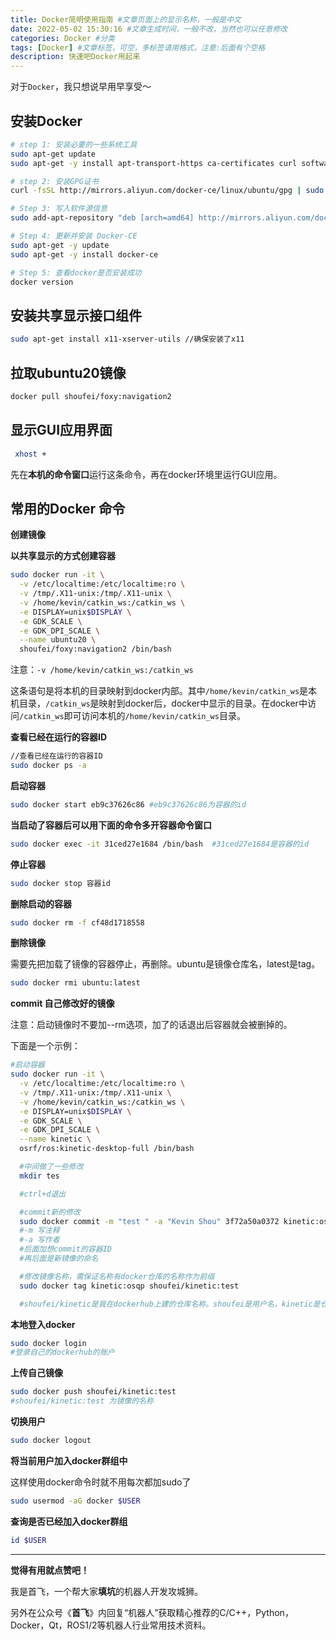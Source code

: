 ```yaml
---
title: Docker简明使用指南 #文章页面上的显示名称，一般是中文
date: 2022-05-02 15:30:16 #文章生成时间，一般不改，当然也可以任意修改
categories: Docker #分类
tags: [Docker] #文章标签，可空，多标签请用格式，注意:后面有个空格
description: 快速吧Docker用起来
---
```


对于`Docker`，我只想说早用早享受～







## 安装Docker

```bash
# step 1: 安装必要的一些系统工具
sudo apt-get update
sudo apt-get -y install apt-transport-https ca-certificates curl software-properties-common

# step 2: 安装GPG证书
curl -fsSL http://mirrors.aliyun.com/docker-ce/linux/ubuntu/gpg | sudo apt-key add -

# Step 3: 写入软件源信息
sudo add-apt-repository "deb [arch=amd64] http://mirrors.aliyun.com/docker-ce/linux/ubuntu $(lsb_release -cs) stable"

# Step 4: 更新并安装 Docker-CE
sudo apt-get -y update
sudo apt-get -y install docker-ce

# Step 5: 查看docker是否安装成功
docker version
```



## 安装共享显示接口组件

```Bash
sudo apt-get install x11-xserver-utils //确保安装了x11
```



## 拉取ubuntu20镜像

```bash
docker pull shoufei/foxy:navigation2
```



## 显示GUI应用界面

```bash
 xhost +
```

先在**本机的命令窗口**运行这条命令，再在docker环境里运行GUI应用。



## 常用的Docker 命令
**创建镜像**

**以共享显示的方式创建容器**

```bash
sudo docker run -it \
  -v /etc/localtime:/etc/localtime:ro \
  -v /tmp/.X11-unix:/tmp/.X11-unix \
  -v /home/kevin/catkin_ws:/catkin_ws \
  -e DISPLAY=unix$DISPLAY \
  -e GDK_SCALE \
  -e GDK_DPI_SCALE \
  --name ubuntu20 \
  shoufei/foxy:navigation2 /bin/bash
```

注意：`-v /home/kevin/catkin_ws:/catkin_ws`

这条语句是将本机的目录映射到docker内部。其中`/home/kevin/catkin_ws`是本机目录，`/catkin_ws`是映射到docker后，docker中显示的目录。在docker中访问`/catkin_ws`即可访问本机的`/home/kevin/catkin_ws`目录。

**查看已经在运行的容器ID**

```bash
//查看已经在运行的容器ID
sudo docker ps -a
```

**启动容器**

```bash
sudo docker start eb9c37626c86 #eb9c37626c86为容器的id
```



**当启动了容器后可以用下面的命令多开容器命令窗口**

```bash
sudo docker exec -it 31ced27e1684 /bin/bash  #31ced27e1684是容器的id
```



**停止容器**

```bash
sudo docker stop 容器id
```

**删除启动的容器**

```bash
sudo docker rm -f cf48d1718558
```

**删除镜像**

需要先把加载了镜像的容器停止，再删除。ubuntu是镜像仓库名，latest是tag。

```bash
sudo docker rmi ubuntu:latest
```



**commit 自己修改好的镜像**

注意：启动镜像时不要加--rm选项，加了的话退出后容器就会被删掉的。 

下面是一个示例： 

```bash
#启动容器
sudo docker run -it \
  -v /etc/localtime:/etc/localtime:ro \
  -v /tmp/.X11-unix:/tmp/.X11-unix \
  -v /home/kevin/catkin_ws:/catkin_ws \
  -e DISPLAY=unix$DISPLAY \
  -e GDK_SCALE \
  -e GDK_DPI_SCALE \
  --name kinetic \
  osrf/ros:kinetic-desktop-full /bin/bash

  #中间做了一些修改
  mkdir tes

  #ctrl+d退出

  #commit新的修改
  sudo docker commit -m "test " -a "Kevin Shou" 3f72a50a0372 kinetic:osqp
  #-m 写注释
  #-a 写作者
  #后面加想commit的容器ID
  #再后面是新镜像的命名

  #修改镜像名称，需保证名称有docker仓库的名称作为前缀
  sudo docker tag kinetic:osqp shoufei/kinetic:test

  #shoufei/kinetic是我在dockerhub上建的仓库名称。shoufei是用户名，kinetic是仓库名，test是仓库里的tag，用于区分不同的提交（commit）。
```



**本地登入docker**

```bash
sudo docker login
#登录自己的dockerhub的账户
```

**上传自己镜像**

```Bash
sudo docker push shoufei/kinetic:test
#shoufei/kinetic:test 为镜像的名称
```

**切换用户**

```Bash
sudo docker logout
```

**将当前用户加入docker群组中**

这样使用docker命令时就不用每次都加sudo了

```Bash
sudo usermod -aG docker $USER
```

**查询是否已经加入docker群组**

```Bash
id $USER
```



---

**觉得有用就点赞吧！**

我是首飞，一个帮大家**填坑**的机器人开发攻城狮。

另外在公众号《**首飞**》内回复“机器人”获取精心推荐的C/C++，Python，Docker，Qt，ROS1/2等机器人行业常用技术资料。
